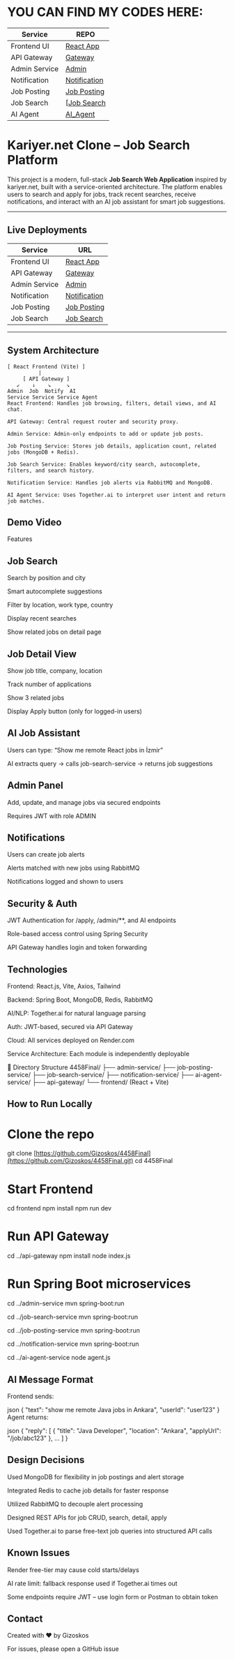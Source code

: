 # YOU CAN FIND MY CODES HERE:
| Service           | REPO                           |
|------------------|-------------------------------|
|  Frontend UI    | [React App](https://github.com/Gizoskos/4458FinalFrontend)  |
|  API Gateway     | [Gateway](https://github.com/Gizoskos/4458ApiGateway)  |
|  Admin Service   | [Admin](https://github.com/Gizoskos/4458FinalAdminService)        |
|  Notification    | [Notification](https://github.com/Gizoskos/4458FinalNotificationService) |
|  Job Posting     | [Job Posting](https://github.com/Gizoskos/4458FinalJobPostingService)  |
|  Job Search      | [[Job Search](https://github.com/Gizoskos/4458FinalJobSearchService)  |
|  AI Agent        | [AI_Agent](https://github.com/Gizoskos/4458FinalAiAgentService)  |

#  Kariyer.net Clone – Job Search Platform

This project is a modern, full-stack **Job Search Web Application** inspired by kariyer.net, built with a service-oriented architecture. The platform enables users to search and apply for jobs, track recent searches, receive notifications, and interact with an AI job assistant for smart job suggestions.

---

##  Live Deployments

| Service           | URL                           |
|------------------|-------------------------------|
|  Frontend UI    | [React App](https://four458finalfrontend.onrender.com)  |
|  API Gateway     | [Gateway](https://four458apigateway.onrender.com)     |
|  Admin Service   | [Admin](https://four458finaladminservice.onrender.com)         |
|  Notification    | [Notification](https://four458finalnotificationservice.onrender.com) |
|  Job Posting     | [Job Posting](https://four458finaljobpostingservice.onrender.com)   |
|  Job Search      | [Job Search](https://four458finaljobsearchservice.onrender.com)     |

---

##  System Architecture

```text
[ React Frontend (Vite) ]
          |
     [ API Gateway ]
   ↙    ↓    ↘     ↘
Admin  Job  Notify  AI
Service Service Service Agent
React Frontend: Handles job browsing, filters, detail views, and AI chat.

API Gateway: Central request router and security proxy.

Admin Service: Admin-only endpoints to add or update job posts.

Job Posting Service: Stores job details, application count, related jobs (MongoDB + Redis).

Job Search Service: Enables keyword/city search, autocomplete, filters, and search history.

Notification Service: Handles job alerts via RabbitMQ and MongoDB.

AI Agent Service: Uses Together.ai to interpret user intent and return job matches.
```
## Demo Video

 Features
## Job Search
Search by position and city

Smart autocomplete suggestions

Filter by location, work type, country

Display recent searches

Show related jobs on detail page

## Job Detail View
Show job title, company, location

Track number of applications

Show 3 related jobs

Display Apply button (only for logged-in users)

## AI Job Assistant
Users can type: “Show me remote React jobs in İzmir”

AI extracts query → calls job-search-service → returns job suggestions

## Admin Panel
Add, update, and manage jobs via secured endpoints

Requires JWT with role ADMIN

## Notifications
Users can create job alerts

Alerts matched with new jobs using RabbitMQ

Notifications logged and shown to users

## Security & Auth
JWT Authentication for /apply, /admin/**, and AI endpoints

Role-based access control using Spring Security

API Gateway handles login and token forwarding

## Technologies
Frontend: React.js, Vite, Axios, Tailwind

Backend: Spring Boot, MongoDB, Redis, RabbitMQ

AI/NLP: Together.ai for natural language parsing

Auth: JWT-based, secured via API Gateway

Cloud: All services deployed on Render.com

Service Architecture: Each module is independently deployable

📂 Directory Structure
4458Final/
├── admin-service/
├── job-posting-service/
├── job-search-service/
├── notification-service/
├── ai-agent-service/
├── api-gateway/
└── frontend/ (React + Vite)
## How to Run Locally
# Clone the repo
git clone [https://github.com/Gizoskos/4458Final](https://github.com/Gizoskos/4458Final.git)
cd 4458Final

# Start Frontend
cd frontend
npm install
npm run dev

# Run API Gateway
cd ../api-gateway
npm install
node index.js

# Run Spring Boot microservices
cd ../admin-service
mvn spring-boot:run

cd ../job-search-service
mvn spring-boot:run

cd ../job-posting-service
mvn spring-boot:run

cd ../notification-service
mvn spring-boot:run

cd ../ai-agent-service
node agent.js
## AI Message Format
Frontend sends:

json
{
  "text": "show me remote Java jobs in Ankara",
  "userId": "user123"
}
Agent returns:

json
{
  "reply": [
    {
      "title": "Java Developer",
      "location": "Ankara",
      "applyUrl": "/job/abc123"
    },
    ...
  ]
}
## Design Decisions
Used MongoDB for flexibility in job postings and alert storage

Integrated Redis to cache job details for faster response

Utilized RabbitMQ to decouple alert processing

Designed REST APIs for job CRUD, search, detail, apply

Used Together.ai to parse free-text job queries into structured API calls

## Known Issues
Render free-tier may cause cold starts/delays

AI rate limit: fallback response used if Together.ai times out

Some endpoints require JWT – use login form or Postman to obtain token

## Contact
Created with ❤️ by Gizoskos

For issues, please open a GitHub issue
